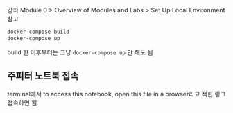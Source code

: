 강좌 Module 0 > Overview of Modules and Labs > Set Up Local Environment 참고

```bash
docker-compose build
docker-compose up
````
build 한 이후부터는 그냥 `docker-compose up` 만 해도 됨
## 주피터 노트북 접속
terminal에서 to access this notebook, open this file in a browser라고 적힌 링크 접속하면 됨